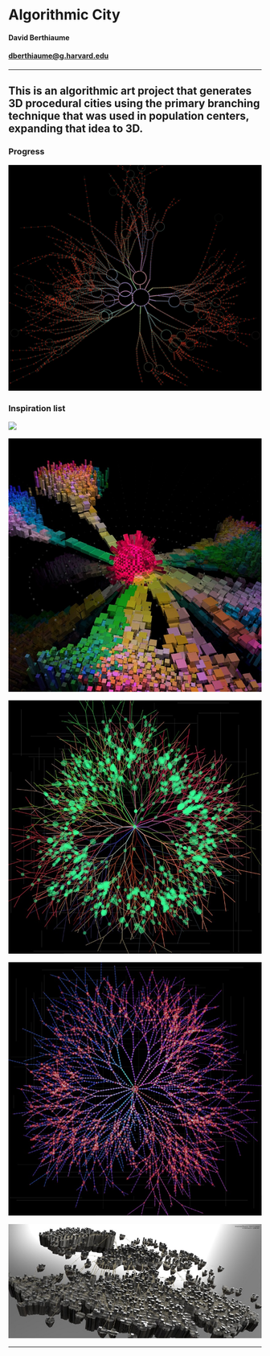 # Algorithmic City

#### David Berthiaume
#### dberthiaume@g.harvard.edu

---
This is an algorithmic art project that generates 3D procedural cities 
using the primary branching technique that was used in population 
centers, expanding that idea to 3D.
---
### Progress

![](progress/9_15.jpg)

### Inspiration list
![](ideas/cube_white.jpg)

![](ideas/branching3d_1.jpg)

![](ideas/population_1.jpg)

![](ideas/population_2.jpg)

![](ideas/city_3d.jpg)

---


